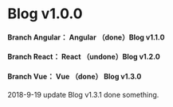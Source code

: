 # Blog v1.0.0

#### Branch Angular： Angular （done）Blog v1.1.0

#### Branch React： React   （undone）Blog v1.2.0

#### Branch Vue： Vue     （done） Blog v1.3.0

2018-9-19 update Blog v1.3.1 done something.

